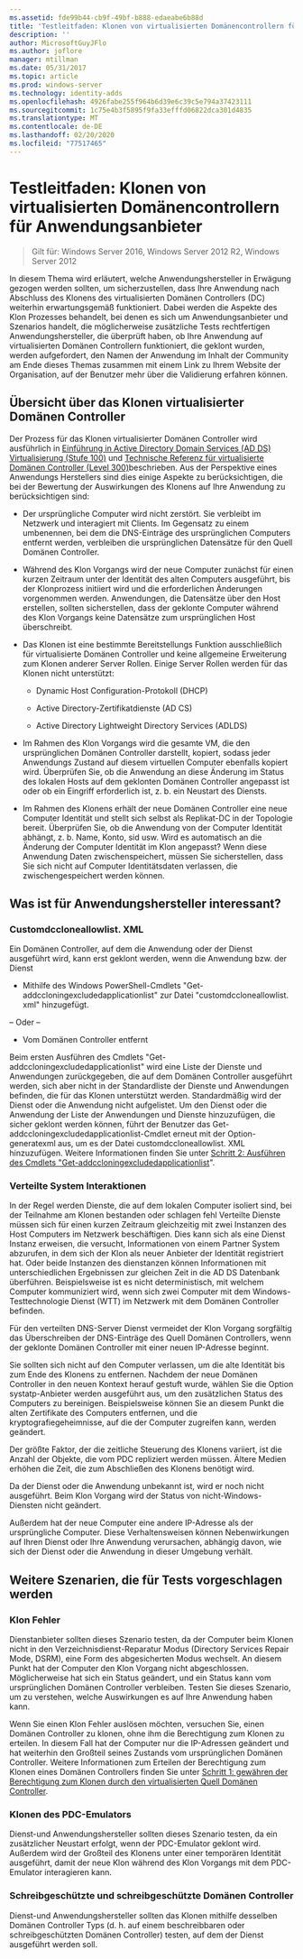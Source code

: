 ```yaml
---
ms.assetid: fde99b44-cb9f-49bf-b888-edaeabe6b88d
title: 'Testleitfaden: Klonen von virtualisierten Domänencontrollern für Anwendungsanbieter'
description: ''
author: MicrosoftGuyJFlo
ms.author: joflore
manager: mtillman
ms.date: 05/31/2017
ms.topic: article
ms.prod: windows-server
ms.technology: identity-adds
ms.openlocfilehash: 4926fabe255f964b6d39e6c39c5e794a37423111
ms.sourcegitcommit: 1c75e4b3f5895f9fa33efffd06822dca301d4835
ms.translationtype: MT
ms.contentlocale: de-DE
ms.lasthandoff: 02/20/2020
ms.locfileid: "77517465"
---
```

# <a name="virtualized-domain-controller-cloning-test-guidance-for-application-vendors"></a>Testleitfaden: Klonen von virtualisierten Domänencontrollern für Anwendungsanbieter

>Gilt für: Windows Server 2016, Windows Server 2012 R2, Windows Server 2012

In diesem Thema wird erläutert, welche Anwendungshersteller in Erwägung gezogen werden sollten, um sicherzustellen, dass Ihre Anwendung nach Abschluss des Klonens des virtualisierten Domänen Controllers (DC) weiterhin erwartungsgemäß funktioniert. Dabei werden die Aspekte des Klon Prozesses behandelt, bei denen es sich um Anwendungsanbieter und Szenarios handelt, die möglicherweise zusätzliche Tests rechtfertigen Anwendungshersteller, die überprüft haben, ob Ihre Anwendung auf virtualisierten Domänen Controllern funktioniert, die geklont wurden, werden aufgefordert, den Namen der Anwendung im Inhalt der Community am Ende dieses Themas zusammen mit einem Link zu Ihrem Website der Organisation, auf der Benutzer mehr über die Validierung erfahren können.

## <a name="overview-of-virtualized-dc-cloning"></a>Übersicht über das Klonen virtualisierter Domänen Controller
Der Prozess für das Klonen virtualisierter Domänen Controller wird ausführlich in [Einführung in Active Directory Domain Services (AD DS) Virtualisierung (Stufe 100)](https://docs.microsoft.com/windows-server/identity/ad-ds/introduction-to-active-directory-domain-services-ad-ds-virtualization-level-100) und [Technische Referenz für virtualisierte Domänen Controller (Level 300)](https://docs.microsoft.com/windows-server/identity/ad-ds/deploy/virtual-dc/virtualized-domain-controller-technical-reference--level-300-)beschrieben. Aus der Perspektive eines Anwendungs Herstellers sind dies einige Aspekte zu berücksichtigen, die bei der Bewertung der Auswirkungen des Klonens auf Ihre Anwendung zu berücksichtigen sind:

-   Der ursprüngliche Computer wird nicht zerstört. Sie verbleibt im Netzwerk und interagiert mit Clients. Im Gegensatz zu einem umbenennen, bei dem die DNS-Einträge des ursprünglichen Computers entfernt werden, verbleiben die ursprünglichen Datensätze für den Quell Domänen Controller.

-   Während des Klon Vorgangs wird der neue Computer zunächst für einen kurzen Zeitraum unter der Identität des alten Computers ausgeführt, bis der Klonprozess initiiert wird und die erforderlichen Änderungen vorgenommen werden. Anwendungen, die Datensätze über den Host erstellen, sollten sicherstellen, dass der geklonte Computer während des Klon Vorgangs keine Datensätze zum ursprünglichen Host überschreibt.

-   Das Klonen ist eine bestimmte Bereitstellungs Funktion ausschließlich für virtualisierte Domänen Controller und keine allgemeine Erweiterung zum Klonen anderer Server Rollen. Einige Server Rollen werden für das Klonen nicht unterstützt:

    -   Dynamic Host Configuration-Protokoll (DHCP)

    -   Active Directory-Zertifikatdienste (AD CS)

    -   Active Directory Lightweight Directory Services (ADLDS)

-   Im Rahmen des Klon Vorgangs wird die gesamte VM, die den ursprünglichen Domänen Controller darstellt, kopiert, sodass jeder Anwendungs Zustand auf diesem virtuellen Computer ebenfalls kopiert wird. Überprüfen Sie, ob die Anwendung an diese Änderung im Status des lokalen Hosts auf dem geklonten Domänen Controller angepasst ist oder ob ein Eingriff erforderlich ist, z. b. ein Neustart des Diensts.

-   Im Rahmen des Klonens erhält der neue Domänen Controller eine neue Computer Identität und stellt sich selbst als Replikat-DC in der Topologie bereit. Überprüfen Sie, ob die Anwendung von der Computer Identität abhängt, z. b. Name, Konto, sid usw. Wird es automatisch an die Änderung der Computer Identität im Klon angepasst? Wenn diese Anwendung Daten zwischenspeichert, müssen Sie sicherstellen, dass Sie sich nicht auf Computer Identitätsdaten verlassen, die zwischengespeichert werden können.

## <a name="what-is-interesting-for-application-vendors"></a>Was ist für Anwendungshersteller interessant?

### <a name="customdccloneallowlistxml"></a>Customdccloneallowlist. XML
Ein Domänen Controller, auf dem die Anwendung oder der Dienst ausgeführt wird, kann erst geklont werden, wenn die Anwendung bzw. der Dienst

-   Mithilfe des Windows PowerShell-Cmdlets "Get-addccloningexcludedapplicationlist" zur Datei "customdccloneallowlist. xml" hinzugefügt.

– Oder –

-   Vom Domänen Controller entfernt

Beim ersten Ausführen des Cmdlets "Get-addccloningexcludedapplicationlist" wird eine Liste der Dienste und Anwendungen zurückgegeben, die auf dem Domänen Controller ausgeführt werden, sich aber nicht in der Standardliste der Dienste und Anwendungen befinden, die für das Klonen unterstützt werden. Standardmäßig wird der Dienst oder die Anwendung nicht aufgelistet. Um den Dienst oder die Anwendung der Liste der Anwendungen und Dienste hinzuzufügen, die sicher geklont werden können, führt der Benutzer das Get-addccloningexcludedapplicationlist-Cmdlet erneut mit der Option-generatexml aus, um es der Datei customdccloneallowlist. XML hinzuzufügen. Weitere Informationen finden Sie unter [Schritt 2: Ausführen des Cmdlets "Get-addccloningexcludedapplicationlist](https://docs.microsoft.com/powershell/module/addsadministration/get-addccloningexcludedapplicationlist)".

### <a name="distributed-system-interactions"></a>Verteilte System Interaktionen
In der Regel werden Dienste, die auf dem lokalen Computer isoliert sind, bei der Teilnahme am Klonen bestanden oder schlagen fehl Verteilte Dienste müssen sich für einen kurzen Zeitraum gleichzeitig mit zwei Instanzen des Host Computers im Netzwerk beschäftigen. Dies kann sich als eine Dienst Instanz erweisen, die versucht, Informationen von einem Partner System abzurufen, in dem sich der Klon als neuer Anbieter der Identität registriert hat. Oder beide Instanzen des dienstanzen können Informationen mit unterschiedlichen Ergebnissen zur gleichen Zeit in die AD DS Datenbank überführen. Beispielsweise ist es nicht deterministisch, mit welchem Computer kommuniziert wird, wenn sich zwei Computer mit dem Windows-Testtechnologie Dienst (WTT) im Netzwerk mit dem Domänen Controller befinden.

Für den verteilten DNS-Server Dienst vermeidet der Klon Vorgang sorgfältig das Überschreiben der DNS-Einträge des Quell Domänen Controllers, wenn der geklonte Domänen Controller mit einer neuen IP-Adresse beginnt.

Sie sollten sich nicht auf den Computer verlassen, um die alte Identität bis zum Ende des Klonens zu entfernen. Nachdem der neue Domänen Controller in den neuen Kontext herauf gestuft wurde, wählen Sie die Option systatp-Anbieter werden ausgeführt aus, um den zusätzlichen Status des Computers zu bereinigen. Beispielsweise können Sie an diesem Punkt die alten Zertifikate des Computers entfernen, und die kryptografiegeheimnisse, auf die der Computer zugreifen kann, werden geändert.

Der größte Faktor, der die zeitliche Steuerung des Klonens variiert, ist die Anzahl der Objekte, die vom PDC repliziert werden müssen. Ältere Medien erhöhen die Zeit, die zum Abschließen des Klonens benötigt wird.

Da der Dienst oder die Anwendung unbekannt ist, wird er noch nicht ausgeführt. Beim Klon Vorgang wird der Status von nicht-Windows-Diensten nicht geändert.

Außerdem hat der neue Computer eine andere IP-Adresse als der ursprüngliche Computer. Diese Verhaltensweisen können Nebenwirkungen auf Ihren Dienst oder Ihre Anwendung verursachen, abhängig davon, wie sich der Dienst oder die Anwendung in dieser Umgebung verhält.

## <a name="additional-scenarios-suggested-for-testing"></a>Weitere Szenarien, die für Tests vorgeschlagen werden

### <a name="cloning-failure"></a>Klon Fehler
Dienstanbieter sollten dieses Szenario testen, da der Computer beim Klonen nicht in den Verzeichnisdienst-Reparatur Modus (Directory Services Repair Mode, DSRM), eine Form des abgesicherten Modus wechselt. An diesem Punkt hat der Computer den Klon Vorgang nicht abgeschlossen. Möglicherweise hat sich ein Status geändert, und ein Status kann vom ursprünglichen Domänen Controller verbleiben. Testen Sie dieses Szenario, um zu verstehen, welche Auswirkungen es auf Ihre Anwendung haben kann.

Wenn Sie einen Klon Fehler auslösen möchten, versuchen Sie, einen Domänen Controller zu klonen, ohne ihm die Berechtigung zum Klonen zu erteilen. In diesem Fall hat der Computer nur die IP-Adressen geändert und hat weiterhin den Großteil seines Zustands vom ursprünglichen Domänen Controller. Weitere Informationen zum Erteilen der Berechtigung zum Klonen eines Domänen Controllers finden Sie unter [Schritt 1: gewähren der Berechtigung zum Klonen durch den virtualisierten Quell Domänen Controller](https://docs.microsoft.com/windows-server/identity/ad-ds/get-started/virtual-dc/virtualized-domain-controller-deployment-and-configuration).

### <a name="pdc-emulator-cloning"></a>Klonen des PDC-Emulators
Dienst-und Anwendungshersteller sollten dieses Szenario testen, da ein zusätzlicher Neustart erfolgt, wenn der PDC-Emulator geklont wird. Außerdem wird der Großteil des Klonens unter einer temporären Identität ausgeführt, damit der neue Klon während des Klon Vorgangs mit dem PDC-Emulator interagieren kann.

### <a name="writable-versus-read-only-domain-controllers"></a>Schreibgeschützte und schreibgeschützte Domänen Controller
Dienst-und Anwendungshersteller sollten das Klonen mithilfe desselben Domänen Controller Typs (d. h. auf einem beschreibbaren oder schreibgeschützten Domänen Controller) testen, auf dem der Dienst ausgeführt werden soll.
